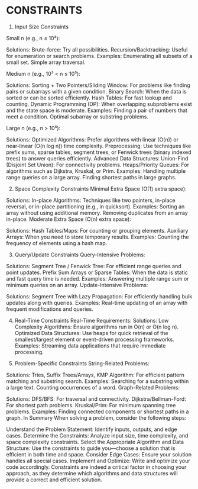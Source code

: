 # CONSTRAINTS

1. Input Size Constraints

Small n (e.g., n ≤ 10³):

Solutions:
Brute-force: Try all possibilities.
Recursion/Backtracking: Useful for enumeration or search problems.
Examples:
Enumerating all subsets of a small set.
Simple array traversal.

Medium n (e.g., 10³ < n ≤ 10⁵):

Solutions:
Sorting + Two Pointers/Sliding Window: For problems like finding pairs or subarrays with a given condition.
Binary Search: When the data is sorted or can be sorted efficiently.
Hash Tables: For fast lookup and counting.
Dynamic Programming (DP): When overlapping subproblems exist and the state space is moderate.
Examples:
Finding a pair of numbers that meet a condition.
Optimal subarray or substring problems.

Large n (e.g., n > 10⁵):

Solutions:
Optimized Algorithms: Prefer algorithms with linear (O(n)) or near-linear (O(n log n)) time complexity.
Preprocessing: Use techniques like prefix sums, sparse tables, segment trees, or Fenwick trees (binary indexed trees) to answer queries efficiently.
Advanced Data Structures:
Union-Find (Disjoint Set Union): For connectivity problems.
Heaps/Priority Queues: For algorithms such as Dijkstra, Kruskal, or Prim.
Examples:
Handling multiple range queries on a large array.
Finding shortest paths in large graphs.

2. Space Complexity Constraints
Minimal Extra Space (O(1) extra space):

Solutions:
In-place Algorithms: Techniques like two pointers, in-place reversal, or in-place partitioning (e.g., in quicksort).
Examples:
Sorting an array without using additional memory.
Removing duplicates from an array in-place.
Moderate Extra Space (O(n) extra space):

Solutions:
Hash Tables/Maps: For counting or grouping elements.
Auxiliary Arrays: When you need to store temporary results.
Examples:
Counting the frequency of elements using a hash map.

3. Query/Update Constraints
Query-Intensive Problems:

Solutions:
Segment Tree / Fenwick Tree: For efficient range queries and point updates.
Prefix Sum Arrays or Sparse Tables: When the data is static and fast query time is needed.
Examples:
Answering multiple range sum or minimum queries on an array.
Update-Intensive Problems:

Solutions:
Segment Tree with Lazy Propagation: For efficiently handling bulk updates along with queries.
Examples:
Real-time updating of an array with frequent modifications and queries.

4. Real-Time Constraints
Real-Time Requirements:
Solutions:
Low Complexity Algorithms: Ensure algorithms run in O(n) or O(n log n).
Optimized Data Structures: Use heaps for quick retrieval of the smallest/largest element or event-driven processing frameworks.
Examples:
Streaming data applications that require immediate processing.

5. Problem-Specific Constraints
String-Related Problems:

Solutions:
Tries, Suffix Trees/Arrays, KMP Algorithm: For efficient pattern matching and substring search.
Examples:
Searching for a substring within a large text.
Counting occurrences of a word.
Graph-Related Problems:

Solutions:
DFS/BFS: For traversal and connectivity.
Dijkstra/Bellman-Ford: For shortest path problems.
Kruskal/Prim: For minimum spanning tree problems.
Examples:
Finding connected components or shortest paths in a graph.
In Summary
When solving a problem, consider the following steps:

Understand the Problem Statement: Identify inputs, outputs, and edge cases.
Determine the Constraints: Analyze input size, time complexity, and space complexity constraints.
Select the Appropriate Algorithm and Data Structure: Use the constraints to guide you—choose a solution that is efficient in both time and space.
Consider Edge Cases: Ensure your solution handles all special cases.
Implement and Optimize: Write and optimize your code accordingly.
Constraints are indeed a critical factor in choosing your approach, as they determine which algorithms and data structures will provide a correct and efficient solution.